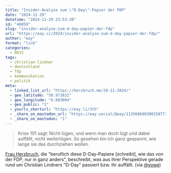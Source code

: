 ```yaml
---
title: "Insider-Analyse zum \"D-Day\"-Papier der FDP"
date: "2024-11-29"
datetime: "2024-11-29 23:53:30"
id: "40059"
slug: "insider-analyse-zum-d-day-papier-der-fdp"
url: "https://eay.cc/2024/insider-analyse-zum-d-day-papier-der-fdp/"
author: "eay"
format: "link"
categories:
  - 0815
tags:
  - christian-lindner
  - deutschland
  - fdp
  - kommunikation
  - politik
meta:
  - linked_list_url: "https://herzbruch.me/29-11-2024/"
  - geo_latitude: "50.973832"
  - geo_longitude: "6.683004"
  - geo_public: "1"
  - yourls_shorturl: "https://eay.li/3th"
  - _share_on_mastodon_url: "https://eay.social/@eay/113568698300158773"
  - _share_on_mastodon: "1"
---
```


> Krise 101 sagt: Nicht lügen, und wenn man doch lügt und dabei auffällt, nicht weiterlügen. So gesehen bin ich ganz gespannt, wie lange sie das durchziehen wollen.

[Frau Herzbruch](https://herzbruch.me/), die "beruflich diese D-Day-Papiere \[schreibt\], wie das von der FDP, nur in ganz anders", beschreibt, was aus ihrer Perspektive gerade rund um Christian Lindners "D-Day" passiert bzw. ihr auffällt. (via [@vowe](https://social.heise.de/@vowe/113568298007511045))
